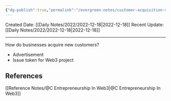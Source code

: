 ```yaml
---
{"dg-publish":true,"permalink":"/evergreen-notes/customer-acquisition-strategy/"}
---
```



Created Date: [[Daily Notes/2022/2022-12-18\|2022-12-18]]
Recent Update:  [[Daily Notes/2022/2022-12-18\|2022-12-18]]

---
How do businesses acquire new customers?
- Advertisement 
- Issue token for Web3 project




## References
[[Reference Notes/@C Entrepreneurship In Web3\|@C Entrepreneurship In Web3]]
